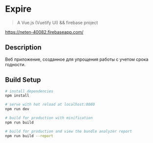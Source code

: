 # Expire

> A Vue.js (Vuetify UI) && firebase project

https://neten-40082.firebaseapp.com/

## Description

Веб приложение, созданное для упрощения работы с учетом срока годности.

## Build Setup

``` bash
# install dependencies
npm install

# serve with hot reload at localhost:8080
npm run dev

# build for production with minification
npm run build

# build for production and view the bundle analyzer report
npm run build --report
```
